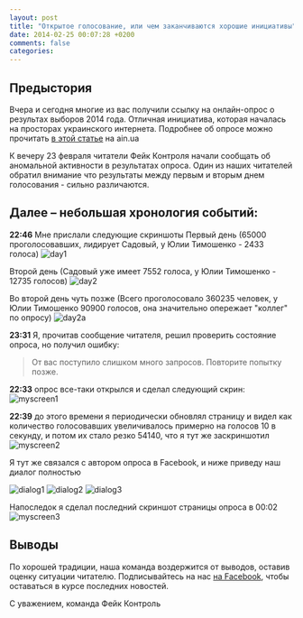 ```yaml
---
layout: post
title: "Открытое голосование, или чем заканчиваются хорошие инициативы"
date: 2014-02-25 00:07:28 +0200
comments: false
categories: 
---
```

## Предыстория

Вчера и сегодня многие из вас получили ссылку на онлайн-опрос о результах выборов 2014 года.
Отличная инициатива, которая началась на просторах украинского интернета. Подробнее об опросе можно прочитать [в этой статье](http://ain.ua/2014/02/24/513877) на ain.ua

К вечеру 23 февраля читатели Фейк Контроля начали сообщать об аномальной активности в результатах опроса.
Один из наших читателей обратил внимание что результаты между первым и вторым днем голосования - сильно различаются.  

## Далее – небольшая хронология событий:
**22:46** Мне прислали следующие скриншоты
Первый день (65000 проголосовавших, лидирует Садовый, у Юлии Тимошенко - 2433 голоса)
![day1](http://i.imgur.com/QPfZCAO.png)

Второй день (Садовый уже имеет 7552 голоса, у Юлии Тимошенко - 12735 голосов)
![day2](http://i.imgur.com/eICnbVq.png)

Во второй день чуть позже (Всего проголосовало 360235 человек, у Юлии Тимошенко 90900 голосов, она значительно опережает "коллег" по опросу)
![day2a](http://i.imgur.com/PtyaVXM.jpg)

**23:31** Я, прочитав сообщение читателя, решил проверить состояние опроса, но получил ошибку:
> От вас поступило слишком много запросов. Повторите попытку позже.

**22:33** опрос все-таки открылся и сделал следующий скрин:
![myscreen1](http://i.imgur.com/5e8zG4A.png)

**22:39** до этого времени я периодически обновлял страницу и видел как количество голосовавших увеличивалось примерно на голосов 10 в секунду, и потом их стало резко 54140, что я тут же заскриншотил
![myscreen2](http://i.imgur.com/dpnRRJB.png)

Я тут же связался с автором опроса в Facebook, и ниже приведу наш диалог полностью

![dialog1](http://i.imgur.com/C0GS3uI.png)
![dialog2](http://i.imgur.com/ex1cFF6.png)
![dialog3](http://i.imgur.com/0O7y8Ly.png)

Напоследок я сделал последний скриншот страницы опроса в 00:02 
![myscreen3](http://i.imgur.com/MhivNnB.png)

## Выводы
По хорошей традиции, наша команда воздержится от выводов, оставив оценку ситуации читателю.
Подписывайтесь на нас [на Facebook](https://fb.me/fakecontrol.org), чтобы оставаться в курсе последних новостей.

С уважением, команда Фейк Контроль 

